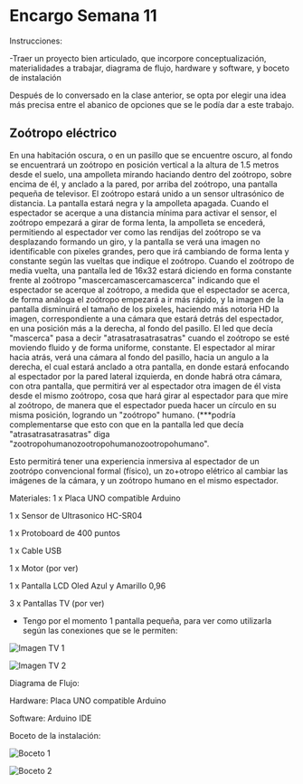 # Encargo Semana 11

Instrucciones:

-Traer un proyecto bien articulado, que incorpore conceptualización, materialidades a trabajar, diagrama de flujo, hardware y software, y boceto de instalación

Después de lo conversado en la clase anterior, se opta por elegir una idea más precisa entre el abanico de opciones que se le podía dar a este trabajo. 

## Zoótropo eléctrico

En una habitación oscura, o en un pasillo que se encuentre oscuro, al fondo se encuentrará un zoótropo en posición vertical a la altura de 1.5 metros desde el suelo, una ampolleta mirando haciando dentro del zoótropo, sobre encima de él, y anclado a la pared, por arriba del zoótropo, una pantalla pequeña de televisor. El zoótropo estará unido a un sensor ultrasónico de distancia. La pantalla estará negra y la ampolleta apagada. Cuando el espectador se acerque a una distancia mínima para activar el sensor, el zoótropo empezará a girar de forma lenta, la ampolleta se encederá, permitiendo al espectador ver como las rendijas del zoótropo se va desplazando formando un giro, y la pantalla se verá una imagen no identificable con pixeles grandes, pero que irá cambiando de forma lenta y constante según las vueltas que indique el zoótropo. Cuando el zoótropo de media vuelta, una pantalla led de 16x32 estará diciendo en forma constante frente al zoótropo "mascercamascercamascerca" indicando que el espectador se acerque al zoótropo, a medida que el espectador se acerca, de forma análoga el zoótropo empezará a ir más rápido, y la imagen de la pantalla disminuirá el tamaño de los pixeles, haciendo más notoria HD la imagen, correspondiente a una cámara que estará detrás del espectador, en una posición más a la derecha, al fondo del pasillo. El led que decía "mascerca" pasa a decir "atrasatrasatrasatras" cuando el zoótropo se esté moviendo fluido y de forma uniforme, constante. El espectador al mirar hacia atrás, verá una cámara al fondo del pasillo, hacia un angulo a la derecha, el cual estará anclado a otra pantalla, en donde estará enfocando al espectador por la pared lateral izquierda, en donde habrá otra cámara, con otra pantalla, que permitirá ver al espectador otra imagen de él vista desde el mismo zoótropo, cosa que hará girar al espectador para que mire al zoótropo, de manera que el espectador pueda hacer un círculo en su misma posición, logrando un "zoótropo" humano. (***podría complementarse que esto con que en la pantalla led que decía "atrasatrasatrasatras" diga "zootropohumanozootropohumanozootropohumano".

Esto permitirá tener una experiencia inmersiva al espectador de un zootrópo convencional formal (físico), un zo+otropo elétrico al cambiar las imágenes de la cámara, y un zoótropo humano en el mismo espectador.

Materiales:
1 x Placa UNO compatible Arduino

1 x Sensor de Ultrasonico HC-SR04

1 x Protoboard de 400 puntos

1 x Cable USB

1 x Motor (por ver)

1 x Pantalla LCD Oled Azul y Amarillo 0,96

3 x Pantallas TV (por ver)

* Tengo por el momento 1 pantalla pequeña, para ver como utilizarla según las conexiones que se le permiten:
  
![Imagen TV 1](TV1.jpg)
  
![Imagen TV 2](TV2.jpg)

Diagrama de Flujo:

Hardware:
Placa UNO compatible Arduino

Software:
Arduino IDE

Boceto de la instalación:

![Boceto 1](Notes_251030_124429_1.jpg)

![Boceto 2](Notes_251030_124429_2.jpg)

